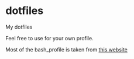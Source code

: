 dotfiles
========

My dotfiles

Feel free to use for your own profile. 

Most of the bash_profile is taken from [this website](http://natelandau.com/my-mac-osx-bash_profile/)
